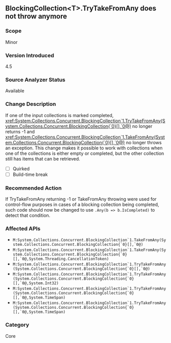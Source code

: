 ## BlockingCollection&lt;T&gt;.TryTakeFromAny does not throw anymore

### Scope
Minor

### Version Introduced
4.5

### Source Analyzer Status
Available

### Change Description

If one of the input collections is marked completed, <xref:System.Collections.Concurrent.BlockingCollection`1.TryTakeFromAny(System.Collections.Concurrent.BlockingCollection{`0}[],`0@)>
no longer returns -1 and
<xref:System.Collections.Concurrent.BlockingCollection`1.TakeFromAny(System.Collections.Concurrent.BlockingCollection{`0}[],`0@)>
no longer throws an exception. This change makes it possible to work with
collections when one of the collections is either empty or completed, but the
other collection still has items that can be retrieved.

- [ ] Quirked
- [ ] Build-time break

### Recommended Action
If TryTakeFromAny returning -1 or TakeFromAny throwing were used for control-flow purposes in cases of a blocking collection being completed, such code should now be changed to use `.Any(b => b.IsCompleted)` to detect that condition.

### Affected APIs
* ``M:System.Collections.Concurrent.BlockingCollection`1.TakeFromAny(System.Collections.Concurrent.BlockingCollection{`0}[],`0@)``
* ``M:System.Collections.Concurrent.BlockingCollection`1.TakeFromAny(System.Collections.Concurrent.BlockingCollection{`0}[],`0@,System.Threading.CancellationToken)``
* ``M:System.Collections.Concurrent.BlockingCollection`1.TryTakeFromAny(System.Collections.Concurrent.BlockingCollection{`0}[],`0@)``
* ``M:System.Collections.Concurrent.BlockingCollection`1.TryTakeFromAny(System.Collections.Concurrent.BlockingCollection{`0}[],`0@,System.Int32)``
* ``M:System.Collections.Concurrent.BlockingCollection`1.TryTakeFromAny(System.Collections.Concurrent.BlockingCollection{`0}[],`0@,System.TimeSpan)``
* ``M:System.Collections.Concurrent.BlockingCollection`1.TryTakeFromAny(System.Collections.Concurrent.BlockingCollection{`0}[],`0@,System.TimeSpan)``

### Category
Core

<!-- breaking change id: 18 -->
